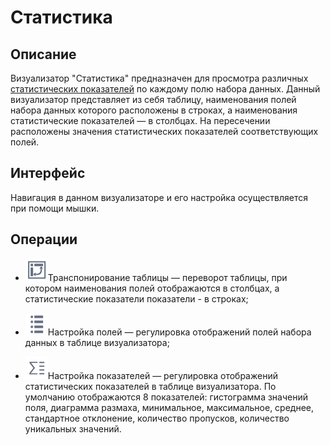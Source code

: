# Статистика

## Описание

Визуализатор "Статистика" предназначен для просмотра различных [статистических показателей](./statistics-description.md) по каждому полю набора данных. Данный визуализатор представляет из себя таблицу, наименования полей набора данных которого расположены в строках, а наименования статистические показателей — в столбцах. На пересечении расположены значения статистических показателей соответствующих полей.

## Интерфейс

Навигация в данном визуализаторе и его настройка осуществляется при помощи мышки.

## Операции

* ![](./toolbar-18-68.svg)Транспонирование таблицы — переворот таблицы, при котором наименования полей отображаются в столбцах, а статистические показатели показатели - в строках;

* ![](./toolbar-18-148.svg)Настройка полей — регулировка отображений полей набора данных в таблице визуализатора;

* ![](./toolbar-18-80.svg)Настройка показателей — регулировка отображений статистических показателей в таблице визуализатора. По умолчанию отображаются 8 показателей: гистограмма значений поля, диаграмма размаха, минимальное, максимальное, среднее, стандартное отклонение, количество пропусков, количество уникальных значений.  
